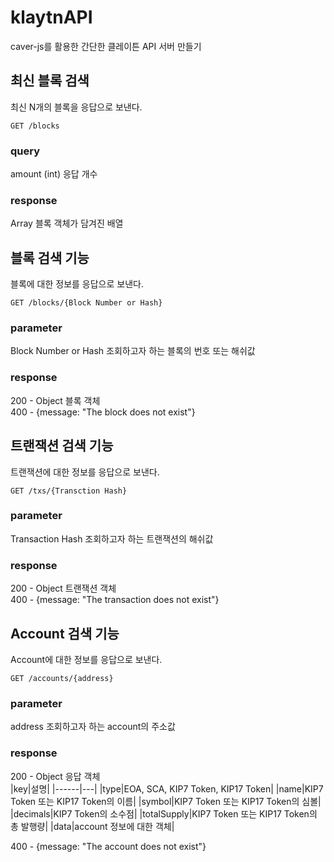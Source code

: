 # klaytnAPI
caver-js를 활용한 간단한 클레이튼 API 서버 만들기  
## 최신 블록 검색
최신 N개의 블록을 응답으로 보낸다.

`GET /blocks`

### query
amount (int) 응답 개수
### response
Array 블록 객체가 담겨진 배열
## 블록 검색 기능
블록에 대한 정보를 응답으로 보낸다.

`GET /blocks/{Block Number or Hash}`

### parameter
Block Number or Hash 조회하고자 하는 블록의 번호 또는 해쉬값
### response
200 - Object 블록 객체  
400 - {message: "The block does not exist"}
## 트랜잭션 검색 기능
트랜잭션에 대한 정보를 응답으로 보낸다.

`GET /txs/{Transction Hash}`

### parameter
Transaction Hash 조회하고자 하는 트랜잭션의 해쉬값
### response
200 - Object 트랜잭션 객체  
400 - {message: "The transaction does not exist"}


## Account 검색 기능
Account에 대한 정보를 응답으로 보낸다.

`GET /accounts/{address}`

### parameter
address 조회하고자 하는 account의 주소값
### response
200 - Object 응답 객체  
|key|설명|
|------|---|
|type|EOA, SCA, KIP7 Token, KIP17 Token|
|name|KIP7 Token 또는 KIP17 Token의 이름|
|symbol|KIP7 Token 또는 KIP17 Token의 심볼|
|decimals|KIP7 Token의 소수점|
|totalSupply|KIP7 Token 또는 KIP17 Token의 총 발행량|
|data|account 정보에 대한 객체|  

400 - {message: "The account does not exist"}
